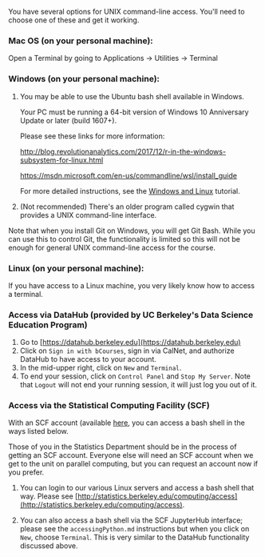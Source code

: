 You have several options for UNIX command-line access. You'll need to choose one of these and get it working.

### Mac OS (on your personal machine):

Open a Terminal by going to Applications -> Utilities -> Terminal

### Windows (on your personal machine):

1.  You may be able to use the Ubuntu bash shell available in Windows.

    Your PC must be running a 64-bit version of Windows 10 Anniversary Update or later (build 1607+).

    Please see these links for more information:

    http://blog.revolutionanalytics.com/2017/12/r-in-the-windows-subsystem-for-linux.html

    https://msdn.microsoft.com/en-us/commandline/wsl/install_guide
    
    For more detailed instructions, see the [Windows and Linux](./windowsAndLinux.md) tutorial.

2. (Not recommended) There's an older program called cygwin that provides a UNIX command-line interface.

Note that when you install Git on Windows, you will get Git Bash. While you can use this to control Git, the functionality is limited so this will not be enough for general UNIX command-line access for the course.

### Linux (on your personal machine):

If you have access to a Linux machine, you very likely know how to access a terminal.

### Access via DataHub (provided by UC Berkeley's Data Science Education Program)

1) Go to [https://datahub.berkeley.edu](https://datahub.berkeley.edu)
2) Click on `Sign in with bCourses`, sign in via CalNet, and authorize DataHub to have access to your account.
3) In the mid-upper right, click on `New` and `Terminal`.
4) To end your session, click on `Control Panel` and `Stop My Server`. Note that `Logout` will not end your running session, it will just log you out of it.

### Access via the Statistical Computing Facility (SCF)

With an SCF account (available [here](https://scf.berkeley.edu/account), you can access a bash shell in the ways listed below. 

Those of you in the Statistics Department should be in the process of getting an SCF account. Everyone else will need an SCF account when we get to the unit on parallel computing, but you can request an account now if you prefer.

1. You can login to our various Linux servers and access a bash shell that way. Please see [http://statistics.berkeley.edu/computing/access](http://statistics.berkeley.edu/computing/access).

2. You can also access a bash shell via the SCF JupyterHub interface; please see the `accessingPython.md` instructions but when you click on `New`, choose `Terminal`. This is very similar to the DataHub functionality discussed above. 

